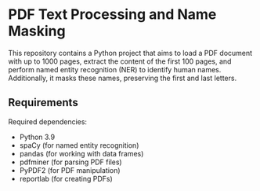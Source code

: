 # PDF Text Processing and Name Masking

This repository contains a Python project that aims to load a PDF document with up to 1000 pages, extract the content of the first 100 pages, and perform named entity recognition (NER) to identify human names. Additionally, it masks these names, preserving the first and last letters.

## Requirements

Required dependencies:

- Python 3.9
- spaCy (for named entity recognition)
- pandas (for working with data frames)
- pdfminer (for parsing PDF files)
- PyPDF2 (for PDF manipulation)
- reportlab (for creating PDFs)


